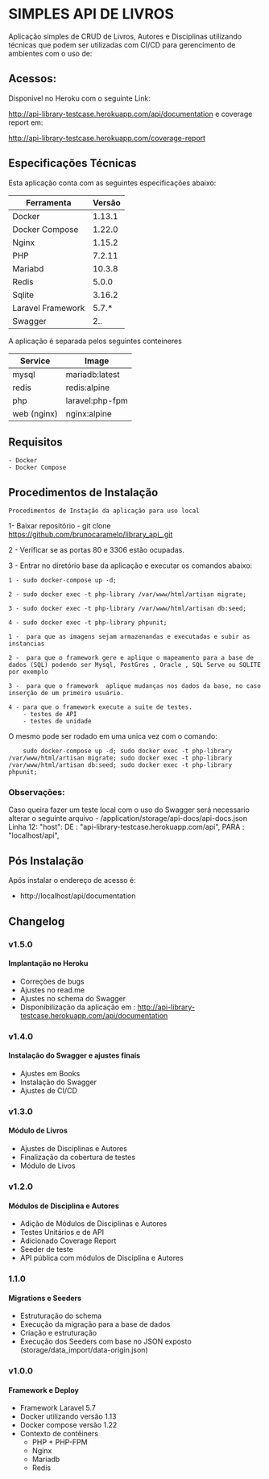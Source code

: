 # SIMPLES API DE LIVROS

Aplicação simples de CRUD de Livros, Autores e Disciplinas utilizando técnicas que podem ser utilizadas com CI/CD
para gerencimento de ambientes com o uso de:


## Acessos:

Disponivel no Heroku com o seguinte Link:

http://api-library-testcase.herokuapp.com/api/documentation e coverage report em:

http://api-library-testcase.herokuapp.com/coverage-report


## Especificações Técnicas

Esta aplicação conta com as seguintes especificações abaixo: 

| Ferramenta | Versão |
| --- | --- |
| Docker | 1.13.1 |
| Docker Compose | 1.22.0 |
| Nginx | 1.15.2 |
| PHP | 7.2.11 |
| Mariabd | 10.3.8 |
| Redis | 5.0.0 |
| Sqlite | 3.16.2 |
| Laravel Framework | 5.7.* |
| Swagger | 2.*.* |

A aplicação é separada pelos seguintes conteineres

| Service | Image |
| --- | --- |
| mysql | mariadb:latest |
| redis | redis:alpine |
| php | laravel:php-fpm |
| web (nginx) | nginx:alpine |

## Requisitos
    - Docker
    - Docker Compose

## Procedimentos de Instalação
    Procedimentos de Instação da aplicação para uso local

1- Baixar repositório 
    - git clone https://github.com/brunocaramelo/library_api_.git

2 - Verificar se as portas 80 e 3306 estão ocupadas.

3 - Entrar no diretório base da aplicação e executar os comandos abaixo:
    
    1 - sudo docker-compose up -d;

    2 - sudo docker exec -t php-library /var/www/html/artisan migrate;

    3 - sudo docker exec -t php-library /var/www/html/artisan db:seed;

    4 - sudo docker exec -t php-library phpunit;

    1 -  para que as imagens sejam armazenandas e executadas e subir as instancias
    
    2 -  para que o framework gere e aplique o mapeamento para a base de dados (SQL) podendo ser Mysql, PostGres , Oracle , SQL Serve ou SQLITE por exemplo
    
    3 -  para que o framework  aplique mudanças nos dados da base, no caso inserção de um primeiro usuário.
    
    4 - para que o framework execute a suite de testes.
        - testes de API  
        - testes de unidade
     
O mesmo pode ser rodado em uma unica vez com o comando:

        sudo docker-compose up -d; sudo docker exec -t php-library /var/www/html/artisan migrate; sudo docker exec -t php-library /var/www/html/artisan db:seed; sudo docker exec -t php-library phpunit;

### Observações:

Caso queira fazer um teste local com o uso do Swagger será necessario alterar o seguinte arquivo
    - /application/storage/api-docs/api-docs.json
    Linha 12: "host": 
        DE : "api-library-testcase.herokuapp.com/api",
        PARA : "localhost/api",

## Pós Instalação

Após instalar o endereço de acesso é:

- http://localhost/api/documentation


## Changelog

### v1.5.0
#### Implantação no Heroku
- Correções de bugs
- Ajustes no read.me
- Ajustes no schema do Swagger
- Disponibilização da aplicação em : http://api-library-testcase.herokuapp.com/api/documentation

### v1.4.0
#### Instalação do Swagger e ajustes finais
- Ajustes em Books
- Instalação do Swagger
- Ajustes de CI/CD

### v1.3.0
#### Módulo de Livros
- Ajustes de Disciplinas e Autores
- Finalização da cobertura de testes
- Módulo de Livos

### v1.2.0
#### Módulos de Disciplina e Autores
- Adição de Módulos de Disciplinas e Autores
- Testes Unitários e de API
- Adicionado Coverage Report
- Seeder de teste
- API pública com módulos de Disciplina e Autores

### 1.1.0
#### Migrations e Seeders
- Estruturação do schema
- Execução da migração para a base de dados
- Criação e estruturação
- Execução dos Seeders com base no JSON exposto (storage/data_import/data-origin.json)

### v1.0.0
#### Framework e Deploy

- Framework Laravel 5.7
- Docker utilizando versão 1.13
- Docker compose versão 1.22
- Contexto de contêiners
    - PHP + PHP-FPM
    - Nginx
    - Mariadb
    - Redis
